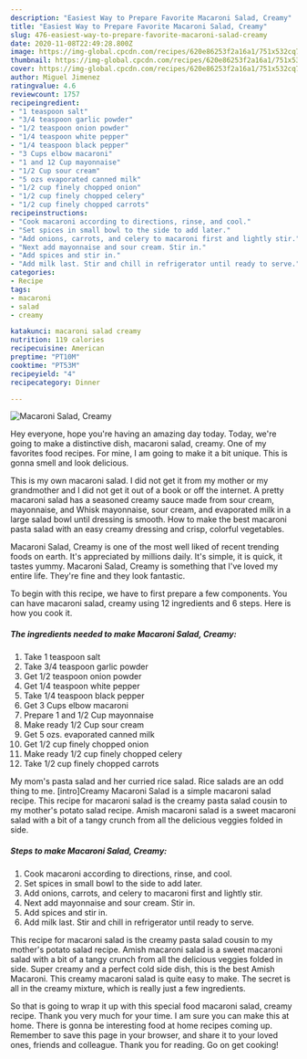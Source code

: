 ```yaml
---
description: "Easiest Way to Prepare Favorite Macaroni Salad, Creamy"
title: "Easiest Way to Prepare Favorite Macaroni Salad, Creamy"
slug: 476-easiest-way-to-prepare-favorite-macaroni-salad-creamy
date: 2020-11-08T22:49:28.800Z
image: https://img-global.cpcdn.com/recipes/620e86253f2a16a1/751x532cq70/macaroni-salad-creamy-recipe-main-photo.jpg
thumbnail: https://img-global.cpcdn.com/recipes/620e86253f2a16a1/751x532cq70/macaroni-salad-creamy-recipe-main-photo.jpg
cover: https://img-global.cpcdn.com/recipes/620e86253f2a16a1/751x532cq70/macaroni-salad-creamy-recipe-main-photo.jpg
author: Miguel Jimenez
ratingvalue: 4.6
reviewcount: 1757
recipeingredient:
- "1 teaspoon salt"
- "3/4 teaspoon garlic powder"
- "1/2 teaspoon onion powder"
- "1/4 teaspoon white pepper"
- "1/4 teaspoon black pepper"
- "3 Cups elbow macaroni"
- "1 and 12 Cup mayonnaise"
- "1/2 Cup sour cream"
- "5 ozs evaporated canned milk"
- "1/2 cup finely chopped onion"
- "1/2 cup finely chopped celery"
- "1/2 cup finely chopped carrots"
recipeinstructions:
- "Cook macaroni according to directions, rinse, and cool."
- "Set spices in small bowl to the side to add later."
- "Add onions, carrots, and celery to macaroni first and lightly stir."
- "Next add mayonnaise and sour cream. Stir in."
- "Add spices and stir in."
- "Add milk last. Stir and chill in refrigerator until ready to serve."
categories:
- Recipe
tags:
- macaroni
- salad
- creamy

katakunci: macaroni salad creamy 
nutrition: 119 calories
recipecuisine: American
preptime: "PT10M"
cooktime: "PT53M"
recipeyield: "4"
recipecategory: Dinner

---
```



![Macaroni Salad, Creamy](https://img-global.cpcdn.com/recipes/620e86253f2a16a1/751x532cq70/macaroni-salad-creamy-recipe-main-photo.jpg)

Hey everyone, hope you're having an amazing day today. Today, we're going to make a distinctive dish, macaroni salad, creamy. One of my favorites food recipes. For mine, I am going to make it a bit unique. This is gonna smell and look delicious.

This is my own macaroni salad. I did not get it from my mother or my grandmother and I did not get it out of a book or off the internet. A pretty macaroni salad has a seasoned creamy sauce made from sour cream, mayonnaise, and Whisk mayonnaise, sour cream, and evaporated milk in a large salad bowl until dressing is smooth. How to make the best macaroni pasta salad with an easy creamy dressing and crisp, colorful vegetables.

Macaroni Salad, Creamy is one of the most well liked of recent trending foods on earth. It's appreciated by millions daily. It's simple, it is quick, it tastes yummy. Macaroni Salad, Creamy is something that I've loved my entire life. They're fine and they look fantastic.


To begin with this recipe, we have to first prepare a few components. You can have macaroni salad, creamy using 12 ingredients and 6 steps. Here is how you cook it.

<!--inarticleads1-->

##### The ingredients needed to make Macaroni Salad, Creamy:

1. Take 1 teaspoon salt
1. Take 3/4 teaspoon garlic powder
1. Get 1/2 teaspoon onion powder
1. Get 1/4 teaspoon white pepper
1. Take 1/4 teaspoon black pepper
1. Get 3 Cups elbow macaroni
1. Prepare 1 and 1/2 Cup mayonnaise
1. Make ready 1/2 Cup sour cream
1. Get 5 ozs. evaporated canned milk
1. Get 1/2 cup finely chopped onion
1. Make ready 1/2 cup finely chopped celery
1. Take 1/2 cup finely chopped carrots


My mom&#39;s pasta salad and her curried rice salad. Rice salads are an odd thing to me. [intro]Creamy Macaroni Salad is a simple macaroni salad recipe. This recipe for macaroni salad is the creamy pasta salad cousin to my mother&#39;s potato salad recipe. Amish macaroni salad is a sweet macaroni salad with a bit of a tangy crunch from all the delicious veggies folded in side. 

<!--inarticleads2-->

##### Steps to make Macaroni Salad, Creamy:

1. Cook macaroni according to directions, rinse, and cool.
1. Set spices in small bowl to the side to add later.
1. Add onions, carrots, and celery to macaroni first and lightly stir.
1. Next add mayonnaise and sour cream. Stir in.
1. Add spices and stir in.
1. Add milk last. Stir and chill in refrigerator until ready to serve.


This recipe for macaroni salad is the creamy pasta salad cousin to my mother&#39;s potato salad recipe. Amish macaroni salad is a sweet macaroni salad with a bit of a tangy crunch from all the delicious veggies folded in side. Super creamy and a perfect cold side dish, this is the best Amish Macaroni. This creamy macaroni salad is quite easy to make. The secret is all in the creamy mixture, which is really just a few ingredients. 

So that is going to wrap it up with this special food macaroni salad, creamy recipe. Thank you very much for your time. I am sure you can make this at home. There is gonna be interesting food at home recipes coming up. Remember to save this page in your browser, and share it to your loved ones, friends and colleague. Thank you for reading. Go on get cooking!

